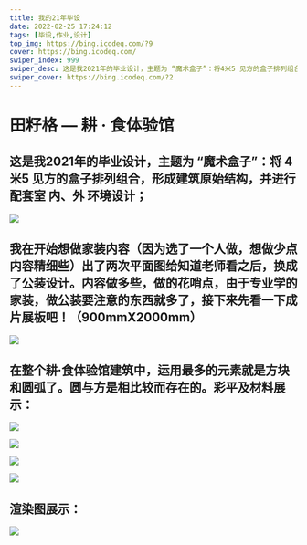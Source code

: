 ```yaml
---
title: 我的21年毕设
date: 2022-02-25 17:24:12
tags: [毕设,作业,设计]
top_img: https://bing.icodeq.com/?9
cover: https://bing.icodeq.com/
swiper_index: 999
swiper_desc: 这是我2021年的毕业设计，主题为 “魔术盒子”：将4米5 见方的盒子排列组合，形成建筑原始结构，并进行配套室内、外环境设计；
swiper_cover: https://bing.icodeq.com/?2
---
```

# 田籽格 — 耕 · 食体验馆

## 这是我2021年的毕业设计，主题为 “魔术盒子”：将 **4米5** 见方的盒子排列组合，形成建筑原始结构，并进行配套室 **内、外** 环境设计；

![](https://gitlab.com/valetzx/img/raw/main/img/2022/02/25_22_44_53_box.png)

## 我在开始想做家装内容（因为选了一个人做，想做少点内容精细些）出了两次平面图给知道老师看之后，换成了公装设计。内容做多些，做的花哨点，由于专业学的家装，做公装要注意的东西就多了，接下来先看一下成片展板吧！（900mmX2000mm）

![](https://gitlab.com/valetzx/img/raw/main/img/2022/02/25_22_44_51_panel.png)

## 在整个耕·食体验馆建筑中，运用最多的元素就是方块和圆弧了。圆与方是相比较而存在的。彩平及材料展示：

![](https://gitlab.com/valetzx/img/raw/main/img/2022/02/26_15_35_6_boxfinal101.png)

![](https://gitlab.com/valetzx/img/raw/main/img/2022/02/26_15_36_18_boxfinal102.png)

![](https://gitlab.com/valetzx/img/raw/main/img/2022/02/26_15_38_44_boxfinal103.png)

![](https://gitlab.com/valetzx/img/raw/main/img/2022/02/26_15_39_58_boxfinal104.png)

## 渲染图展示：

![](https://gitlab.com/valetzx/img/raw/main/img/2022/02/26_15_41_12_boxfinal105.png)